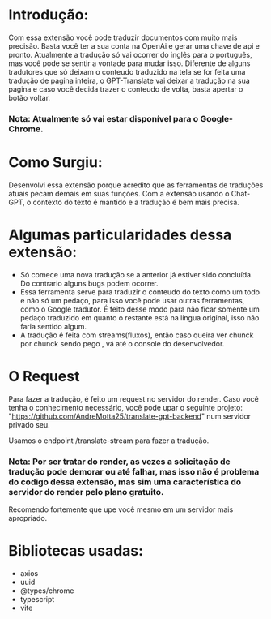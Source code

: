 
# Introdução: 
Com essa extensão você pode traduzir documentos com muito mais precisão. Basta você ter a sua conta na OpenAi e gerar uma chave de api e pronto. Atualmente a tradução só vai ocorrer do inglês para o português, mas você pode se sentir a vontade para mudar isso. Diferente de alguns tradutores que só deixam o conteudo traduzido na tela se for feita uma tradução de pagina inteira, o GPT-Translate vai deixar a tradução na sua pagina e caso você decida trazer o conteudo de volta, basta apertar o botão voltar. 
### Nota: Atualmente só vai estar disponível para o Google-Chrome.

# Como Surgiu:
Desenvolvi essa extensão porque acredito que as ferramentas de traduções atuais pecam demais em suas funções. Com a extensão usando o Chat-GPT, o contexto do texto é mantido e a tradução é bem mais precisa. 

# Algumas particularidades dessa extensão: 
  - Só comece uma nova tradução se a anterior já estiver sido concluída. Do contrario alguns bugs podem ocorrer. 
  - Essa ferramenta serve para traduzir o conteudo do texto como um todo e não só um pedaço, para isso você pode usar outras ferramentas, como o Google tradutor.  É feito desse modo para não ficar somente um pedaço traduzido em quanto o restante está na língua original, isso não faria sentido algum.
  - A tradução é feita com streams(fluxos), então caso queira ver chunck por chunck sendo pego , vá até o console do desenvolvedor.

# O Request

Para fazer a tradução, é feito um request no servidor do render. Caso você tenha o conhecimento necessário, você pode upar o seguinte projeto: "https://github.com/AndreMotta25/translate-gpt-backend" num servidor privado seu. 

Usamos o endpoint /translate-stream para fazer a tradução. 

### Nota: Por ser tratar do render, as vezes a solicitação de tradução pode demorar ou até falhar, mas isso não é problema do codigo dessa extensão, mas sim uma característica do servidor do render pelo plano gratuito.
Recomendo fortemente que upe você mesmo em um servidor mais apropriado.   

# Bibliotecas usadas: 

- axios
- uuid
- @types/chrome
- typescript
- vite
